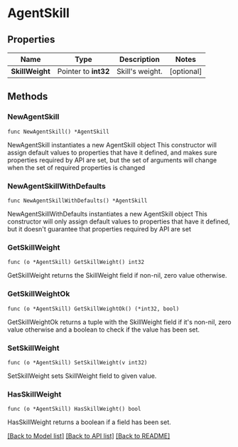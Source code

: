 # AgentSkill

## Properties

Name | Type | Description | Notes
------------ | ------------- | ------------- | -------------
**SkillWeight** | Pointer to **int32** | Skill&#39;s weight. | [optional]

## Methods

### NewAgentSkill

`func NewAgentSkill() *AgentSkill`

NewAgentSkill instantiates a new AgentSkill object
This constructor will assign default values to properties that have it defined,
and makes sure properties required by API are set, but the set of arguments
will change when the set of required properties is changed

### NewAgentSkillWithDefaults

`func NewAgentSkillWithDefaults() *AgentSkill`

NewAgentSkillWithDefaults instantiates a new AgentSkill object
This constructor will only assign default values to properties that have it defined,
but it doesn't guarantee that properties required by API are set

### GetSkillWeight

`func (o *AgentSkill) GetSkillWeight() int32`

GetSkillWeight returns the SkillWeight field if non-nil, zero value otherwise.

### GetSkillWeightOk

`func (o *AgentSkill) GetSkillWeightOk() (*int32, bool)`

GetSkillWeightOk returns a tuple with the SkillWeight field if it's non-nil, zero value otherwise
and a boolean to check if the value has been set.

### SetSkillWeight

`func (o *AgentSkill) SetSkillWeight(v int32)`

SetSkillWeight sets SkillWeight field to given value.

### HasSkillWeight

`func (o *AgentSkill) HasSkillWeight() bool`

HasSkillWeight returns a boolean if a field has been set.

[[Back to Model list]](../README.md#documentation-for-models) [[Back to API list]](../README.md#documentation-for-api-endpoints) [[Back to README]](../README.md)
